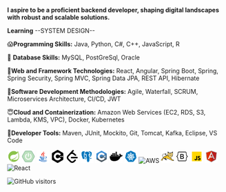 **I aspire to be a proficient backend developer, shaping digital landscapes with robust and scalable solutions.**

**Learning** --SYSTEM DESIGN--

😱**Programming Skills:** 
Java, Python, C#, C++, JavaScript, R

🫡 **Database Skills:** 
MySQL, PostGreSql, Oracle

🤯**Web and Framework Technologies:**
React, Angular, Spring Boot, Spring, Spring Security, Spring MVC, Spring Data JPA, REST API, Hibernate

🤩**Software Development Methodologies:**
Agile, Waterfall, SCRUM, Microservices Architecture, CI/CD, JWT

😇**Cloud and Containerization:**
Amazon Web Services (EC2, RDS, S3, Lambda, KMS, VPC), Docker, Kubernetes

🥶**Developer Tools:**
Maven, JUnit, Mockito, Git, Tomcat, Kafka, Eclipse, VS Code



<!-- Spring Boot -->
<img src="images/springboot.svg" alt="Spring Boot" width="30" style="fill: #6DB33F;"/>

<!-- Spring Boot 1 -->
<img src="images/springboot1.svg" alt="Spring Boot 1" width="30" style="fill: #6DB33F;"/>

<!-- Java -->
<img src="images/java.svg" alt="Java" width="30" style="fill: #5382A1;"/>

<!-- C++ -->
<img src="images/cplusplus.svg" alt="C++" width="30" style="fill: #00599C;"/>

<!-- LeetCode -->
<img src="images/leetcode.svg" alt="LeetCode" width="30" style="fill: #F89F1B;"/>

<!-- PostgreSQL -->
<img src="images/postgresql.svg" alt="PostgreSQL" width="30" style="fill: #336791;"/>

<!-- C# -->
<img src="images/csharp.svg" alt="C#" width="30" style="fill: #239120;"/>

<!-- Docker -->
<img src="images/docker.svg" alt="Docker" width="30" style="fill: #2496ED;"/>

<!-- Kubernetes -->
<img src="images/kubernetes.svg" alt="Kubernetes" width="30" style="fill: #326CE5;"/>

<!-- Amazon Web Services -->
<img src="images/aws.svg" alt="AWS" width="30" style="fill: #FF9900;"/>

<!-- Tomcat -->
<img src="images/tomcat.svg" alt="Tomcat" width="30" style="fill: #F8DC75;"/>

<!-- Bootstrap -->
<img src="images/bootstrap.svg" alt="Bootstrap" width="30" style="fill: #563D7C;"/>

<!-- JavaScript -->
<img src="images/javascript.svg" alt="JavaScript" width="30" style="fill: #F7DF1E;"/>

<!-- Angular -->
<img src="images/angular.svg" alt="Angular" width="30" style="fill: #DD0031;"/>

<!-- React -->
<img src="images/react.svg" alt="React" width="30" style="fill: #61DAFB;"/>






![GitHub visitors](https://komarev.com/ghpvc/?username=ijaysavani&repo=ijaysavani&color=brightgreen)



